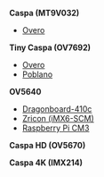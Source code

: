 **Caspa (MT9V032)**
- [Overo](https://github.com/gumstix/cameras/wiki/Instructions-for-Caspa-Camera-and-Tiny-Caspa-Camera-on-Overo-COMs)

**Tiny Caspa (OV7692)**
- [Overo](https://github.com/gumstix/cameras/wiki/Instructions-for-Caspa-Camera-and-Tiny-Caspa-Camera-on-Overo-COMs)
- [Poblano](https://github.com/gumstix/cameras/wiki/Instructions-for-Tiny-Caspa-Camera-on-Poblano-43C)

**OV5640**
- [Dragonboard-410c](https://github.com/gumstix/cameras/wiki/Instructions-for-OV5640-Camera-on-AeroCore-2CD-for-Dragonboard-410C)
- [Zricon (iMX6-SCM)](https://github.com/gumstix/cameras/wiki/Instructions-for-OV5640-Camera-on-Zircon)
- [Raspberry Pi CM3](https://github.com/gumstix/cameras/wiki/Instructions-for-OV5640-Camera-on-Raspberry-Pi-Compute-Module-3)

**Caspa HD (OV5670)**

**Caspa 4K (IMX214)**